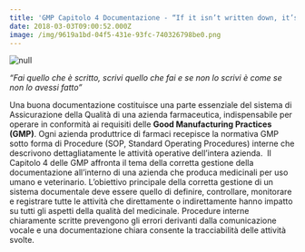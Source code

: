 ```yaml
---
title: 'GMP Capitolo 4 Documentazione - “If it isn’t written down, it’s just a rumor”'
date: 2018-03-03T09:00:52.000Z
image: /img/9619a1bd-04f5-431e-93fc-740326798be0.png
---
```

![null](/img/9619a1bd-04f5-431e-93fc-740326798be0.png)

_“Fai quello che è scritto, scrivi quello che fai e se non lo scrivi è come se non lo avessi fatto”_

Una buona documentazione costituisce una parte essenziale del sistema di Assicurazione della Qualità di una azienda farmaceutica, indispensabile per operare in conformità ai requisiti delle **Good Manufacturing Practices (GMP)**. Ogni azienda produttrice di farmaci recepisce la normativa GMP sotto forma di Procedure (SOP, Standard Operating Procedures) interne che descrivono dettagliatamente le attività operative dell’intera azienda.  Il Capitolo 4 delle GMP affronta il tema della corretta gestione della documentazione all’interno di una azienda che produca medicinali per uso umano e veterinario. L’obiettivo principale della corretta gestione di un sistema documentale deve essere quello di definire, controllare, monitorare e registrare tutte le attività che direttamente o indirettamente hanno impatto su tutti gli aspetti della qualità del medicinale. Procedure interne chiaramente scritte prevengono gli errori derivanti dalla comunicazione vocale e una documentazione chiara consente la tracciabilità delle attività svolte.
